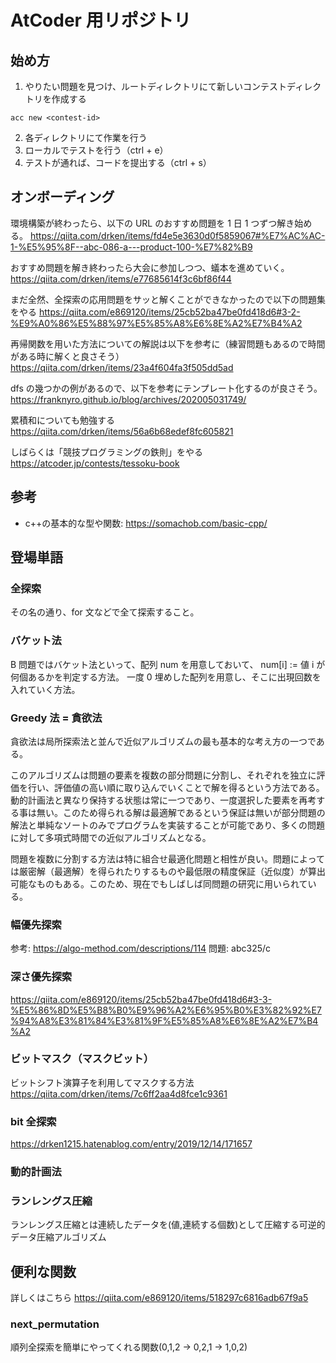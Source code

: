 # AtCoder 用リポジトリ

## 始め方

1. やりたい問題を見つけ、ルートディレクトリにて新しいコンテストディレクトリを作成する

```
acc new <contest-id>
```

2. 各ディレクトリにて作業を行う
3. ローカルでテストを行う（ctrl + e）
4. テストが通れば、コードを提出する（ctrl + s）

## オンボーディング

環境構築が終わったら、以下の URL のおすすめ問題を 1 日 1 つずつ解き始める。
https://qiita.com/drken/items/fd4e5e3630d0f5859067#%E7%AC%AC-1-%E5%95%8F--abc-086-a---product-100-%E7%82%B9

おすすめ問題を解き終わったら大会に参加しつつ、蟻本を進めていく。
https://qiita.com/drken/items/e77685614f3c6bf86f44

まだ全然、全探索の応用問題をサッと解くことができなかったので以下の問題集をやる
https://qiita.com/e869120/items/25cb52ba47be0fd418d6#3-2-%E9%A0%86%E5%88%97%E5%85%A8%E6%8E%A2%E7%B4%A2

再帰関数を用いた方法についての解説は以下を参考に（練習問題もあるので時間がある時に解くと良さそう）
https://qiita.com/drken/items/23a4f604fa3f505dd5ad

dfs の幾つかの例があるので、以下を参考にテンプレート化するのが良さそう。
https://franknyro.github.io/blog/archives/202005031749/

累積和についても勉強する
https://qiita.com/drken/items/56a6b68edef8fc605821

しばらくは「競技プログラミングの鉄則」をやる
https://atcoder.jp/contests/tessoku-book

## 参考

- c++の基本的な型や関数: https://somachob.com/basic-cpp/

## 登場単語

### 全探索

その名の通り、for 文などで全て探索すること。

### バケット法

B 問題ではバケット法といって、配列 num を用意しておいて、
num[i] := 値 i が何個あるかを判定する方法。
一度 0 埋めした配列を用意し、そこに出現回数を入れていく方法。

### Greedy 法 = 貪欲法

貪欲法は局所探索法と並んで近似アルゴリズムの最も基本的な考え方の一つである。

このアルゴリズムは問題の要素を複数の部分問題に分割し、それぞれを独立に評価を行い、評価値の高い順に取り込んでいくことで解を得るという方法である。動的計画法と異なり保持する状態は常に一つであり、一度選択した要素を再考する事は無い。このため得られる解は最適解であるという保証は無いが部分問題の解法と単純なソートのみでプログラムを実装することが可能であり、多くの問題に対して多項式時間での近似アルゴリズムとなる。

問題を複数に分割する方法は特に組合せ最適化問題と相性が良い。問題によっては厳密解（最適解）を得られたりするものや最低限の精度保証（近似度）が算出可能なものもある。このため、現在でもしばしば同問題の研究に用いられている。

### 幅優先探索

参考: https://algo-method.com/descriptions/114
問題: abc325/c

### 深さ優先探索

https://qiita.com/e869120/items/25cb52ba47be0fd418d6#3-3-%E5%86%8D%E5%B8%B0%E9%96%A2%E6%95%B0%E3%82%92%E7%94%A8%E3%81%84%E3%81%9F%E5%85%A8%E6%8E%A2%E7%B4%A2

### ビットマスク（マスクビット）

ビットシフト演算子を利用してマスクする方法
https://qiita.com/drken/items/7c6ff2aa4d8fce1c9361

### bit 全探索

https://drken1215.hatenablog.com/entry/2019/12/14/171657

### 動的計画法

### ランレングス圧縮

ランレングス圧縮とは連続したデータを(値,連続する個数)として圧縮する可逆的データ圧縮アルゴリズム

## 便利な関数

詳しくはこちら
https://qiita.com/e869120/items/518297c6816adb67f9a5

### next_permutation

順列全探索を簡単にやってくれる関数(0,1,2 -> 0,2,1 -> 1,0,2)
